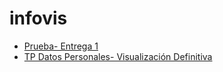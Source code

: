 # infovis
+ [Prueba- Entrega 1](https://github.com/lapauligonzalez/infovis/blob/main/entrega1.html)
+ [TP Datos Personales- Visualización Definitiva](https://github.com/lapauligonzalez/infovis/blob/main/Visualizacion_final_TP.html)

